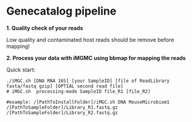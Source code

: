 # Genecatalog pipeline

**1. Quality check of your reads**

Low quality and contaminated host reads should be remove before mapping!

**2. Process your data with  iMGMC using bbmap for mapping the reads** 

Quick start:

 
    ./iMGC.sh [DNA RNA 16S] [your SampleID] [file of ReadLibrary fasta/fastq gzip] [OPTIAL second read file]
    # iMGC.sh  processing-mode SampleID file_R1 [file_R2]
	
	#example: /[PathToInstallFolder]/iMGC.sh DNA MouseMicrobiom1 /[PathToSampleFolder]/Library_R1.fastq.gz /[PathToSampleFolder]/Library_R2.fastq.gz

 
